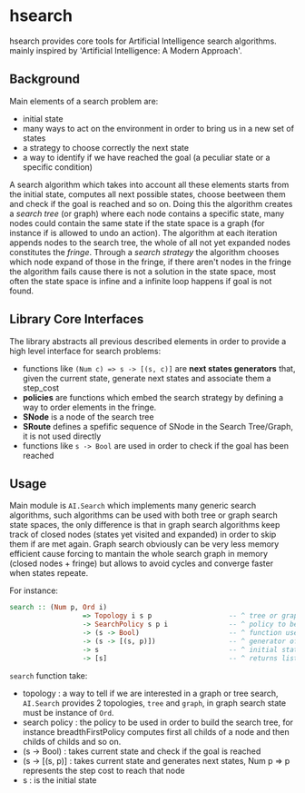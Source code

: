 # hsearch

hsearch provides core tools for Artificial Intelligence search algorithms.
mainly inspired by 'Artificial Intelligence: A Modern Approach'. 

## Background

Main elements of a search problem are:
- initial state
- many ways to act on the environment in order to bring us in a new set of states
- a strategy to choose correctly the next state
- a way to identify if we have reached the goal (a peculiar state or a specific condition)

A search algorithm which takes into account all these elements starts from the initial state, 
computes all next possible states, choose beetween them and check if the goal is reached and so on.
Doing this the algorithm creates a *search tree* (or graph) where each node contains a specific state, many nodes
could contain the same state if the state space is a graph (for instance if is allowed
to undo an action). The algorithm at each iteration appends nodes to the search tree, the whole of all not
yet expanded nodes constitutes the *fringe*. Through a *search strategy* the algorithm chooses which node
expand of those in the fringe, if there aren't nodes in the fringe the algorithm fails cause there is not a
solution in the state space, most often the state space is infine and a infinite loop happens if goal is not found.

## Library Core Interfaces

The library abstracts all previous described elements in order to provide a high level interface for search
problems:

- functions like `(Num c) => s -> [(s, c)]` are **next states generators** that, given the current state, generate 
  next states and associate them a step_cost 
- **policies**  are functions which embed the search strategy by defining a way to order elements in the fringe.
- **SNode** is a node of the search tree
- **SRoute** defines a spefific sequence of SNode in the Search Tree/Graph, it is not used directly
- functions like `s -> Bool` are used in order to check if the goal has been reached

## Usage

Main module is `AI.Search` which implements many generic search algorithms, such algorithms can be used with both tree
or graph search state spaces, the only difference is that in graph search algorithms keep track of closed nodes (states yet
visited and expanded) in  order to skip them if are met again. Graph search obviously can be very less memory efficient cause
forcing to mantain the whole search graph in memory (closed nodes + fringe) but allows to avoid cycles and converge faster when
states repeate. 

For instance:

~~~haskell
search :: (Num p, Ord i)
                  => Topology i s p                   -- ^ tree or graph search 
                  -> SearchPolicy s p i               -- ^ policy to be used
                  -> (s -> Bool)                      -- ^ function used to check if the goal is reached
                  -> (s -> [(s, p)])                  -- ^ generator of states
                  -> s                                -- ^ initial state
                  -> [s]                              -- ^ returns list of states
~~~

`search` function take:

- topology : a way to tell if we are interested in a graph or tree search, `AI.Search` provides 2 topologies, `tree`
  and `graph`, in graph search state must be instance of `Ord`.
- search policy : the policy to be used in order to build the search tree, for instance breadthFirstPolicy computes first
  all childs of a node and then childs of childs and so on. 
- (s -> Bool) : takes current state and check if the goal is reached
- (s -> [(s, p)] : takes current state and generates next states, Num p => p represents the step cost to reach that node
- s : is the initial state
